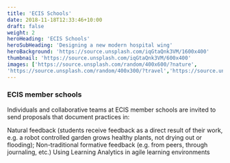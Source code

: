 ```yaml
---
title: 'ECIS Schools'
date: 2018-11-18T12:33:46+10:00
draft: false
weight: 2
heroHeading: 'ECIS Schools'
heroSubHeading: 'Designing a new modern hospital wing'
heroBackground: 'https://source.unsplash.com/iqGtaQnk3VM/1600x400'
thumbnail: 'https://source.unsplash.com/iqGtaQnk3VM/600x400'
images: ['https://source.unsplash.com/random/400x600/?nature', 
'https://source.unsplash.com/random/400x300/?travel','https://source.unsplash.com/random/400x300/?architecture','https://source.unsplash.com/random/400x600/?buildings','https://source.unsplash.com/random/400x300/?city','https://source.unsplash.com/random/400x600/?business']
---
```


### ECIS member schools

Individuals and collaborative teams at ECIS member schools are invited to send proposals that document practices in:

Natural feedback (students receive feedback as a direct result of their work, e.g. a robot controlled garden grows healthy plants, not drying out or flooding);
Non-traditional formative feedback (e.g. from peers, through journaling, etc.)
Using Learning Analytics in agile learning environments

